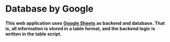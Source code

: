 <h1>Database by Google</h1>

<h4>This web application uses <a href="https://docs.google.com/spreadsheets/d/1WKyhPK1pvySJSImA5TYMedz5HJySDvorV-_jAIaaW3A/edit#gid=0" target="_blank" rel="noreferrer">Google Sheets</a> as backend and database. That is, all information is stored in a table format, and the backend logic is written in the table script.</h4>
